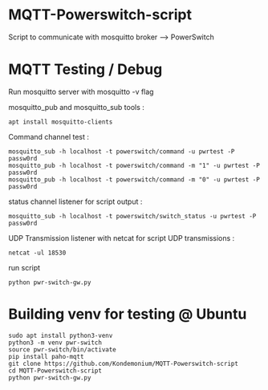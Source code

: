 # MQTT-Powerswitch-script

Script to communicate with mosquitto broker --> PowerSwitch

# MQTT Testing / Debug

Run mosquitto server with mosquitto -v flag

mosquitto_pub and mosquitto_sub tools : 
```
apt install mosquitto-clients
```

Command channel test : 
```
mosquitto_sub -h localhost -t powerswitch/command -u pwrtest -P passw0rd
mosquitto_pub -h localhost -t powerswitch/command -m "1" -u pwrtest -P passw0rd
mosquitto_pub -h localhost -t powerswitch/command -m "0" -u pwrtest -P passw0rd
```
status channel listener for script output : 
```
mosquitto_sub -h localhost -t powerswitch/switch_status -u pwrtest -P passw0rd
```
UDP Transmission listener with netcat for script UDP transmissions : 
```
netcat -ul 18530
```
run script 
```
python pwr-switch-gw.py 
```

# Building venv for testing @ Ubuntu
```
sudo apt install python3-venv
python3 -m venv pwr-switch
source pwr-switch/bin/activate
pip install paho-mqtt
git clone https://github.com/Kondemonium/MQTT-Powerswitch-script
cd MQTT-Powerswitch-script
python pwr-switch-gw.py 
```
